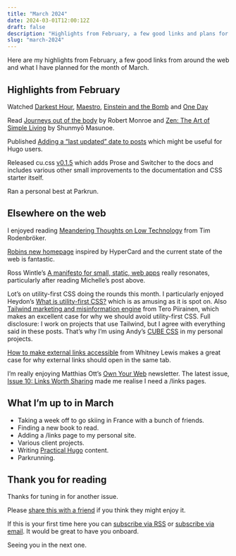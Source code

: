 ```yaml
---
title: "March 2024"
date: 2024-03-01T12:00:12Z
draft: false
description: "Highlights from February, a few good links and plans for the month ahead."
slug: "march-2024"
---
```


Here are my highlights from February, a few good links from around the web and what I have planned for the month of March.

## Highlights from February

Watched [Darkest Hour](https://www.imdb.com/title/tt4555426/), [Maestro](https://www.imdb.com/title/tt5535276/), [Einstein and the Bomb](https://www.imdb.com/title/tt28756876/) and [One Day](https://www.imdb.com/title/tt16283804/)

Read [Journeys out of the body](https://www.goodreads.com/book/show/347918.Journeys_Out_of_the_Body) by Robert Monroe and [Zen: The Art of Simple Living](https://www.goodreads.com/book/show/41081321-zen) by Shunmyō Masunoe.

Published [Adding a “last updated” date to posts](https://harrycresswell.com/writing/adding-a-last-updated-date-to-posts/) which might be useful for Hugo users.

Released cu.css [v0.1.5](https://cu.harrycresswell.com/changelog/24-02-14-v0.1.5/) which adds Prose and Switcher to the docs and includes various other small improvements to the documentation and CSS starter itself.

Ran a personal best at Parkrun.

## Elsewhere on the web

I enjoyed reading [Meandering Thoughts on Low Technology](https://downgrade.timrodenbroeker.de/posts/low-technology/) from Tim Rodenbröker. 

[Robins new homepage](https://robinrendle.com/notes/mini-manifesto/) inspired by HyperCard and the current state of the web is fantastic.

Ross Wintle’s [A manifesto for small, static, web apps](https://rosswintle.uk/2024/02/a-manifesto-for-small-static-web-apps/) really resonates, particularly after reading Michelle’s post above.

Lot’s on utility-first CSS doing the rounds this month. I particularly enjoyed Heydon’s [What is utility-first CSS?](https://heydonworks.com/article/what-is-utility-first-css/) which is as amusing as it is spot on. Also [Tailwind marketing and misinformation engine](https://nuejs.org/blog/tailwind-misinformation-engine/) from Tero Piirainen, which makes an excellent case for why we should avoid utility-first CSS. Full disclosure: I work on projects that use Tailwind, but I agree with everything said in these posts. That’s why I’m using Andy’s [CUBE CSS](https://cube.fyi/) in my personal projects.

[How to make external links accessible](https://blog.pope.tech/2024/01/02/how-to-make-external-links-accessible/) from Whitney Lewis makes a great case for why external links should open in the same tab.

I’m really enjoying Matthias Ott’s [Own Your Web](https://buttondown.email/ownyourweb) newsletter. The latest issue, [Issue 10: Links Worth Sharing](https://buttondown.email/ownyourweb/archive/issue-10/) made me realise I need a /links pages.


## What I’m up to in March

- Taking a week off to go skiing in France with a bunch of friends.
- Finding a new book to read.
- Adding a /links page to my personal site.
- Various client projects.
- Writing [Practical Hugo](https://practicalhugo.com/) content.
- Parkrunning.

## Thank you for reading

Thanks for tuning in for another issue.

Please [share this with a friend](https://harrycresswell.com/newsletter/march-2024) if you think they might enjoy it.

If this is your first time here you can [subscribe via RSS](https://harrycresswell.com/feeds/) or [subscribe via email](https://harrycresswell.us14.list-manage.com/subscribe/post?u=4e8fba8d0ab4a857159c0104e&id=d6ad2b65ca). It would be great to have you onboard.

Seeing you in the next one.
